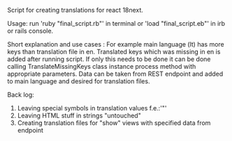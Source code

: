 Script for creating translations for react 18next. 

Usage: run 'ruby "final_script.rb"' in terminal or 'load "final_script.eb"' in irb or rails console.

Short explanation and use cases :
For example main language (lt) has more keys than translation file in en. Translated keys which was missing in en is added after running script. 
If only this needs to be done it can be done calling TranslateMissingKeys class instance process method with appropriate parameters.
Data can be taken from REST endpoint and added to main language and desired for translation files.

Back log:
1. Leaving special symbols in translation values f.e.:'"'
2. Leaving HTML stuff in strings "untouched"
3. Creating translation files for "show" views with specified data from endpoint

